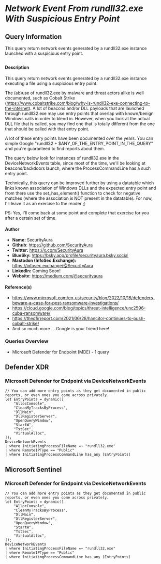 # *Network Event From rundll32.exe With Suspicious Entry Point*

## Query Information

This query return network events generated by a rundll32.exe instance launched with a suspicious entry point.

##

#### Description

This query return network events generated by a rundll32.exe instance executing a file using a suspicious entry point.

The (ab)use of rundll32.exe by malware and threat actors alike is well documented, such as Cobalt Strike (https://www.cobaltstrike.com/blog/why-is-rundll32-exe-connecting-to-the-internet). A lot of beacons and/or DLL payloads that are launched through rundll32.exe may use entry points that overlap with known/benign Windows calls in order to blend in. However, when you look at the actual DLL file that is called, you may find one that is totally different from the one that should be called with that entry point.

A lot of these entry points have been documented over the years. You can simple Google "rundll32 + $ANY_OF_THE_ENTRY_POINT_IN_THE_QUERY" and you're guaranteed to find reports about them.

The query below look for instances of rundll32.exe in the DeviceNetworkEvents table, since most of the time, we'll be looking at beacons/backdoors launch, where the ProcessCommandLine has a such entry point.

Technically, this query can be improved further by using a datatable which links known association of Windows DLLs and the expected entry point and from there use the set_has_element() function to check for negative matches (where the association is NOT present in the datatable). For now, I'll leave it as an exercise to the reader ;)

PS: Yes, I'll come back at some point and complete that exercise for you after a certain set of time.

#### Author <Optional>
- **Name:** SecurityAura
- **Github:** https://github.com/SecurityAura
- **Twitter:** https://x.com/SecurityAura
- **BlueSky:** https://bsky.app/profile/securityaura.bsky.social
- **Mastodon (InfoSec.Exchange):** https://infosec.exchange/@SecurityAura
- **LinkedIn:** Coming Soon!
- **Website:** https://medium.com/@securityaura

#### Reference(s)

- https://www.microsoft.com/en-us/security/blog/2022/10/18/defenders-beware-a-case-for-post-ransomware-investigations/
- https://cloud.google.com/blog/topics/threat-intelligence/unc2596-cuba-ransomware/
- https://thedfirreport.com/2021/06/28/hancitor-continues-to-push-cobalt-strike/
- And so much more ... Google is your friend here!

### Queries Overview ###

- Microsoft Defender for Endpoint (MDE) - 1 query

## Defender XDR ##
### Microsoft Defender for Endpoint via DeviceNetworkEvents ###
```KQL
// You can add more entry points as they get documented in public reports, or even ones you come across privately.
let EntryPoints = dynamic([
    "AllocConsole",
    "CleanMyTracksByProcess",
    "DllMain",
    "DllRegisterServer",
    "OpenQueryWindow",
    "StartW",
    "TstSec",
    "VirtualAlloc",
]);
DeviceNetworkEvents
| where InitiatingProcessFileName =~ "rundll32.exe"
| where RemoteIPType == "Public"
| where InitiatingProcessCommandLine has_any (EntryPoints)
```
## Microsoft Sentinel ##
### Microsoft Defender for Endpoint via DeviceNetworkEvents ###
```KQL
// You can add more entry points as they get documented in public reports, or even ones you come across privately.
let EntryPoints = dynamic([
    "AllocConsole",
    "CleanMyTracksByProcess",
    "DllMain",
    "DllRegisterServer",
    "OpenQueryWindow",
    "StartW",
    "TstSec",
    "VirtualAlloc",
]);
DeviceNetworkEvents
| where InitiatingProcessFileName =~ "rundll32.exe"
| where RemoteIPType == "Public"
| where InitiatingProcessCommandLine has_any (EntryPoints)
```

